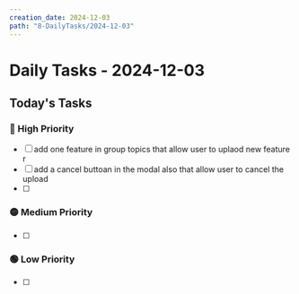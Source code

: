 ```yaml
---
creation_date: 2024-12-03
path: "8-DailyTasks/2024-12-03"
---
```

# Daily Tasks - 2024-12-03


## Today's Tasks
### 🔴 High Priority
- [ ] add one feature in group topics that allow user to uplaod new feature r
- [ ] add a cancel buttoan in the modal also that allow user to cancel the upload
- [ ] 

### 🟡 Medium Priority
- [ ] 

### 🟢 Low Priority
- [ ] 
